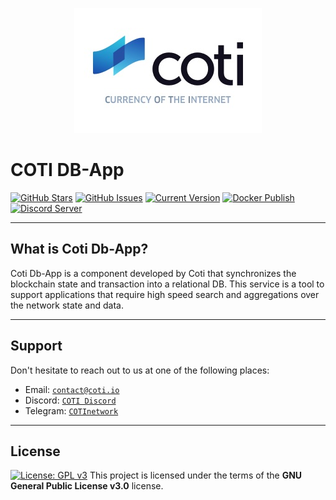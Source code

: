 <p align="center"><img src="/assets/logo-slogan-300x200.jpg"></p>

COTI DB-App
=============

[![GitHub Stars](https://img.shields.io/github/stars/coti-io/coti-db-app.svg)](https://github.com/coti-io/coti-db-app/stargazers)
[![GitHub Issues](https://img.shields.io/github/issues/coti-io/coti-db-app.svg)](https://github.com/coti-io/coti-db-app/issues)
[![Current Version](https://img.shields.io/badge/version-0.1.0--beta.0-yellow.svg)](https://github.com/coti-io/coti-db-app/)
[![Docker Publish](https://github.com/coti-io/coti-db-app/actions/workflows/publish.yml/badge.svg)](https://github.com/coti-io/coti-db-app/actions/workflows/publish.yml)
[![Discord Server](https://img.shields.io/discord/386571547508473876.svg)](https://discord.me/coti)

---

## What is Coti Db-App?

Coti Db-App is a component developed by Coti that synchronizes the blockchain state and transaction into a relational
DB. This service is a tool to support applications that require high speed search and aggregations over the network
state and data.


---

## Support

Don't hesitate to reach out to us at one of the following places:

- Email: <a href="https://coti.io/" target="_blank">`contact@coti.io`</a>
- Discord: <a href="https://discord.me/coti" target="_blank">`COTI Discord`</a>
- Telegram: <a href="https://t.me/COTInetwork" target="_blank">`COTInetwork`</a>

---

## License

[![License: GPL v3](https://img.shields.io/badge/License-GPLv3-blue.svg)](https://www.gnu.org/licenses/gpl-3.0)
This project is licensed under the terms of the **GNU General Public License v3.0** license.
